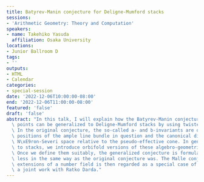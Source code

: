 ```yaml
---
title: Batyrev-Manin conjecture for Deligne-Mumford stacks
sessions:
- 'Arithmetic Geometry: Theory and Computation'
speakers:
- name: Takehiko Yasuda
  affiliation: Osaka University
locations:
- Junior Ballroom D
tags:
- ''
outputs:
- HTML
- Calendar
categories:
- special-session
date: '2022-12-06T10:00:00-08:00'
end: '2022-12-06T11:00:00-08:00'
featured: 'false'
draft: 'false'
abstract: "In this talk, I will explain how the Batyrev-Manin conjecture on rational\
  \ points can be generalized to Deligne-Mumford stacks by using twisted sectors.\
  \ In the original conjecture, the so-called a- and b-invariants are determined by\
  \ positions of the ample line bundle in question and the canonical divisor in the\
  \ N\xE9ron-Severi space relative to the pseudo-effective cone. In generalization\
  \ to stacks, we introduce orbifold versions of these algebro-geometric notions.\
  \ Once we define them suitably, the generalized conjecture is formulated more or\
  \ less in the same way as the original conjecture was. The Malle conjecture on Galois\
  \ extensions of a number field is then regarded as a special case of it. This is\
  \ a joint work with Ratko Darda."
---
```

